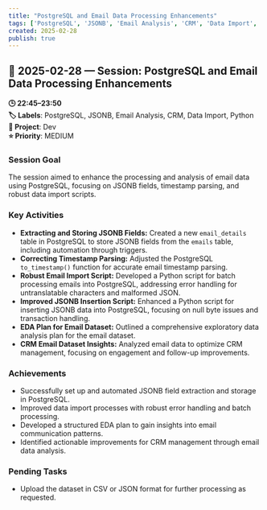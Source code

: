 ```yaml
---
title: "PostgreSQL and Email Data Processing Enhancements"
tags: ['PostgreSQL', 'JSONB', 'Email Analysis', 'CRM', 'Data Import', 'Python']
created: 2025-02-28
publish: true
---
```


## 📅 2025-02-28 — Session: PostgreSQL and Email Data Processing Enhancements

**🕒 22:45–23:50**  
**🏷️ Labels**: PostgreSQL, JSONB, Email Analysis, CRM, Data Import, Python  
**📂 Project**: Dev  
**⭐ Priority**: MEDIUM  


### Session Goal
The session aimed to enhance the processing and analysis of email data using PostgreSQL, focusing on JSONB fields, timestamp parsing, and robust data import scripts.

### Key Activities
- **Extracting and Storing JSONB Fields:** Created a new `email_details` table in PostgreSQL to store JSONB fields from the `emails` table, including automation through triggers.
- **Correcting Timestamp Parsing:** Adjusted the PostgreSQL `to_timestamp()` function for accurate email timestamp parsing.
- **Robust Email Import Script:** Developed a Python script for batch processing emails into PostgreSQL, addressing error handling for untranslatable characters and malformed JSON.
- **Improved JSONB Insertion Script:** Enhanced a Python script for inserting JSONB data into PostgreSQL, focusing on null byte issues and transaction handling.
- **EDA Plan for Email Dataset:** Outlined a comprehensive exploratory data analysis plan for the email dataset.
- **CRM Email Dataset Insights:** Analyzed email data to optimize CRM management, focusing on engagement and follow-up improvements.

### Achievements
- Successfully set up and automated JSONB field extraction and storage in PostgreSQL.
- Improved data import processes with robust error handling and batch processing.
- Developed a structured EDA plan to gain insights into email communication patterns.
- Identified actionable improvements for CRM management through email data analysis.

### Pending Tasks
- Upload the dataset in CSV or JSON format for further processing as requested.
